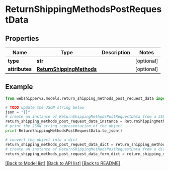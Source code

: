 # ReturnShippingMethodsPostRequestData


## Properties
Name | Type | Description | Notes
------------ | ------------- | ------------- | -------------
**type** | **str** |  | [optional] 
**attributes** | [**ReturnShippingMethods**](ReturnShippingMethods.md) |  | [optional] 

## Example

```python
from webshipperv2.models.return_shipping_methods_post_request_data import ReturnShippingMethodsPostRequestData

# TODO update the JSON string below
json = "{}"
# create an instance of ReturnShippingMethodsPostRequestData from a JSON string
return_shipping_methods_post_request_data_instance = ReturnShippingMethodsPostRequestData.from_json(json)
# print the JSON string representation of the object
print ReturnShippingMethodsPostRequestData.to_json()

# convert the object into a dict
return_shipping_methods_post_request_data_dict = return_shipping_methods_post_request_data_instance.to_dict()
# create an instance of ReturnShippingMethodsPostRequestData from a dict
return_shipping_methods_post_request_data_form_dict = return_shipping_methods_post_request_data.from_dict(return_shipping_methods_post_request_data_dict)
```
[[Back to Model list]](../README.md#documentation-for-models) [[Back to API list]](../README.md#documentation-for-api-endpoints) [[Back to README]](../README.md)



